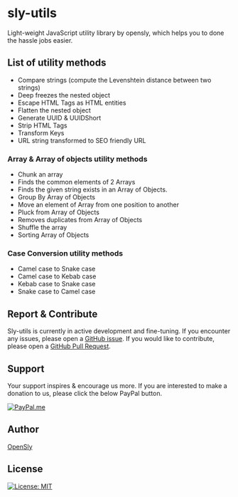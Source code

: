 # sly-utils

Light-weight JavaScript utility library by opensly, which helps you to done the hassle jobs easier.

## List of utility methods

- Compare strings (compute the Levenshtein distance between two strings)
- Deep freezes the nested object
- Escape HTML Tags as HTML entities
- Flatten the nested object
- Generate UUID & UUIDShort
- Strip HTML Tags
- Transform Keys
- URL string transformed to SEO friendly URL

### Array & Array of objects utility methods

- Chunk an array
- Finds the common elements of 2 Arrays
- Finds the given string exists in an Array of Objects.
- Group By Array of Objects
- Move an element of Array from one position to another
- Pluck from Array of Objects
- Removes duplicates from Array of Objects
- Shuffle the array
- Sorting Array of Objects

### Case Conversion utility methods

- Camel case to Snake case
- Camel case to Kebab case
- Kebab case to Snake case
- Snake case to Camel case


## Report & Contribute

Sly-utils is currently in active development and fine-tuning.
If you encounter any issues, please open a [GitHub issue](https://github.com/opensly/sly-utils/issues).
If you would like to contribute, please open a [GitHub Pull Request](https://github.com/opensly/sly-utils/pulls).


## Support

Your support inspires & encourage us more. If you are interested to make a donation to us, please click the below PayPal button.

[![PayPal.me](https://img.shields.io/badge/paypal-donate-119fde.svg)](https://www.paypal.me/LakshmikanthV)


## Author

[OpenSly](https://github.com/opensly)


## License

[![License: MIT](https://img.shields.io/badge/License-MIT-blue.svg)](https://opensource.org/licenses/MIT)
